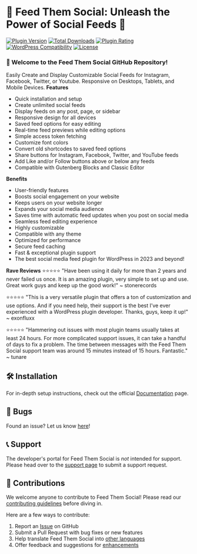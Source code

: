# 🌟 Feed Them Social: Unleash the Power of Social Feeds 🌟

[![Plugin Version](https://img.shields.io/wordpress/plugin/v/feed-them-social.svg?maxAge=3.0.1000)](https://wordpress.org/plugins/feed-them-social/)
[![Total Downloads](https://img.shields.io/wordpress/plugin/dt/feed-them-social.svg?maxAge=2592000)](https://wordpress.org/plugins/feed-them-social/)
[![Plugin Rating](https://img.shields.io/wordpress/plugin/r/feed-them-social.svg?maxAge=2592000)](https://wordpress.org/plugins/feed-them-social/)
[![WordPress Compatibility](https://img.shields.io/wordpress/v/feed-them-social.svg?maxAge=2592000)](https://wordpress.org/plugins/feed-them-social/)
[![License](https://img.shields.io/badge/license-GPL--3.0%2B-red.svg)](http://www.gnu.org/licenses/gpl-3.0.html)

### 🚀 Welcome to the Feed Them Social GitHub Repository!

Easily Create and Display Customizable Social Feeds for Instagram, Facebook, Twitter, or Youtube. Responsive on Desktops, Tablets, and Mobile Devices.
**Features**
- Quick installation and setup
- Create unlimited social feeds
- Display feeds on any post, page, or sidebar
- Responsive design for all devices
- Saved feed options for easy editing
- Real-time feed previews while editing options
- Simple access token fetching
- Customize font colors
- Convert old shortcodes to saved feed options
- Share buttons for Instagram, Facebook, Twitter, and YouTube feeds
- Add Like and/or Follow buttons above or below any feeds
- Compatible with Gutenberg Blocks and Classic Editor

**Benefits**
- User-friendly features
- Boosts social engagement on your website
- Keeps users on your website longer
- Expands your social media audience
- Saves time with automatic feed updates when you post on social media
- Seamless feed editing experience
- Highly customizable
- Compatible with any theme
- Optimized for performance
- Secure feed caching
- Fast & exceptional plugin support
- The best social media feed plugin for WordPress in 2023 and beyond!

**Rave Reviews**
⭐⭐⭐⭐⭐
"Have been using it daily for more than 2 years and never failed us once. It is an amazing plugin, very simple to set up and use. Great work guys and keep up the good work!" ~ stonerecords

⭐⭐⭐⭐⭐
"This is a very versatile plugin that offers a ton of customization and use options. And if you need help, their support is the best I’ve ever experienced with a WordPress plugin developer. Thanks, guys, keep it up!" ~ exonfluxx

⭐⭐⭐⭐⭐
"Hammering out issues with most plugin teams usually takes at least 24 hours. For more complicated support issues, it can take a handful of days to fix a problem. The time between messages with the Feed Them Social support team was around 15 minutes instead of 15 hours. Fantastic." ~ tunare

## 🛠️ Installation

For in-depth setup instructions, check out the official [Documentation](http://www.slickremix.com/feed-them-social/) page.

## 🐞 Bugs

Found an issue? Let us know [here](https://github.com/SlickRemix/feed-them-social/issues?state=open)!

## 📞 Support

The developer's portal for Feed Them Social is _not_ intended for support. Please head over to the [support page](https://slickremix.com/support) to submit a support request.

## 💪 Contributions

We welcome anyone to contribute to Feed Them Social! Please read our [contributing guidelines](https://github.com/SlickRemix/feed-them-social/blob/master/CONTRIBUTING.md) before diving in.

Here are a few ways to contribute:

1. Report an [Issue](https://github.com/SlickRemix/feed-them-social/issues) on GitHub
2. Submit a Pull Request with bug fixes or new features
3. Help translate Feed Them Social into [other languages](https://translate.wordpress.org/projects/wp-plugins/feed-them-social)
4. Offer feedback and suggestions for [enhancements](https://github.com/SlickRemix/feed-them-social/issues?direction=desc&labels=Enhancement&page=1&sort=created&state=open)